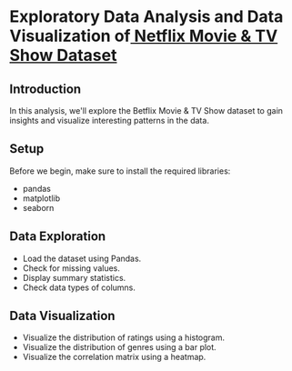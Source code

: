 # Exploratory Data Analysis and Data Visualization of[ Netflix Movie & TV Show Dataset](https://www.kaggle.com/datasets/shivamb/netflix-shows/code?datasetId=434238&sortBy=voteCount)

## Introduction

In this analysis, we'll explore the Betflix Movie & TV Show dataset to gain insights and visualize interesting patterns in the data.

## Setup

Before we begin, make sure to install the required libraries:

* pandas
* matplotlib
* seaborn

## Data Exploration
* Load the dataset using Pandas.
* Check for missing values.
* Display summary statistics.
* Check data types of columns.

## Data Visualization

* Visualize the distribution of ratings using a histogram.
* Visualize the distribution of genres using a bar plot.
* Visualize the correlation matrix using a heatmap.
